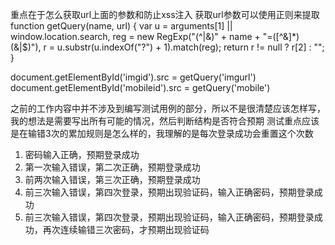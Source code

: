 
重点在于怎么获取url上面的参数和防止xss注入
获取url参数可以使用正则来提取
function getQuery(name, url) {
	var u = arguments[1] || window.location.search,
		reg = new RegExp("(^|&)" + name + "=([^&]*)(&|$)"),
		r = u.substr(u.indexOf("\?") + 1).match(reg);
	return r != null ? r[2] : "";
}


document.getElementById('imgid').src = getQuery('imgurl')
document.getElementById('mobileid').src = getQuery('mobile')

之前的工作内容中并不涉及到编写测试用例的部分，所以不是很清楚应该怎样写，我的想法是需要写出所有可能的情况，然后判断结构是否符合预期
测试重点应该是在输错3次的累加规则是怎么样的，我理解的是每次登录成功会重置这个次数

1. 密码输入正确，预期登录成功
2. 第一次输入错误，第二次正确，预期登录成功
3. 前两次输入错误，第三次正确，预期登录成功
4. 前三次输入错误，第四次登录，预期出现验证码，输入正确密码，预期登录成功
4. 前三次输入错误，第四次登录，预期出现验证码，输入正确密码，预期登录成功，再次连续输错三次密码，才预期出现验证码